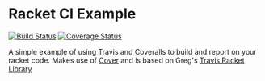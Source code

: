 Racket CI Example
=================
[![Build Status](https://travis-ci.org/rpless/rkt-ci-example.svg?branch=master)](https://travis-ci.org/rpless/rkt-ci-example)
[![Coverage Status](https://coveralls.io/repos/rpless/rkt-ci-example/badge.png?branch=master)](https://coveralls.io/r/rpless/rkt-ci-example?branch=master)

A simple example of using Travis and Coveralls to build and report on your racket code.
Makes use of [Cover](https://github.com/florence/cover) and is based on Greg's [Travis Racket Library](https://github.com/greghendershott/travis-racket)
